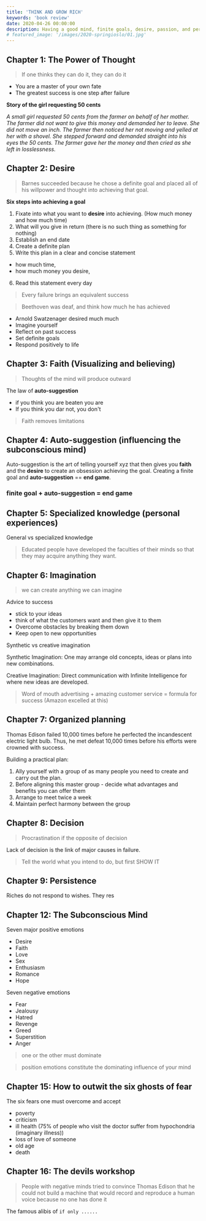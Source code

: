 ```yaml
---
title: 'THINK AND GROW RICH'
keywords: 'book review'
date: 2020-04-26 00:00:00
description: Having a good mind, finite goals, desire, passion, and persistance one can achieve anything. Essentially, create a goal and tell yourself this goal every day and one will be able to achieve this. Without a goal and without the will and plan for achieving such goals one will always fail. Don't get into the trap of telling someone the goal before actually achieving the goal. Show it, not tell it. Like Edison, don't give up because that 10,001 time - a light bulb will be created. Only you are the one that can achieve your goal. Surround yourself with like-minded people that can assist with your goal. 
# featured_image: '/images/2020-springioslo/01.jpg'
---
```


## Chapter 1: The Power of Thought

> If one thinks they can do it, they can do it

- You are a master of your own fate 
- The greatest success is one step after failure 

**Story of the girl requesting 50 cents**

*A small girl requested 50 cents from the farmer on behalf of her mother. The farmer did not want to give this money and demanded her to leave. She did not move an inch. The farmer then noticed her not moving and yelled at her with a shovel. She stepped forward and demanded straight into his eyes the 50 cents. The farmer gave her the money and then cried as she left in losslessness.*

## Chapter 2: Desire

> Barnes succeeded because he chose a definite goal and placed all of his willpower and thought into achieving that goal. 

**Six steps into achieving a goal**
1. Fixate into what you want to **desire** into achieving. (How much money and how much time)
2. What will you give in return (there is no such thing as something for nothing)
3. Establish an end date
4. Create a definite plan
5. Write this plan in a clear and concise statement
- how much time,
- how much money you desire,
6. Read this statement every day

> Every failure brings an equivalent success

> Beethoven was deaf, and think how much he has achieved

- Arnold Swatzenager desired much much
- Imagine yourself
- Reflect on past success
- Set definite goals
- Respond positively to life

## Chapter 3: Faith (Visualizing and believing)
> Thoughts of the mind will produce outward

The law of **auto-suggestion**
- if you think you are beaten you are
- If you think you dar not, you don't

> Faith removes limitations

## Chapter 4: Auto-suggestion (influencing the subconscious mind)

Auto-suggestion is the art of telling yourself xyz that then gives you **faith** and the **desire** to create an obsession achieving the goal. Creating a finite goal and **auto-suggestion** == **end game**.

### finite goal + auto-suggestion = end game

## Chapter 5: Specialized knowledge (personal experiences)

General vs specialized knowledge  

> Educated people have developed the faculties of their minds so that they may acquire anything they want.

## Chapter 6: Imagination

> we can create anything we can imagine

Advice to success
- stick to your ideas
- think of what the customers want and then give it to them
- Overcome obstacles by breaking them down
- Keep open to new opportunities

Synthetic vs creative imagination

Synthetic Imagination:  One may arrange old concepts, ideas or plans into new combinations.

Creative Imagination: Direct communication with Infinite Intelligence for where new ideas are developed.

> Word of mouth advertising + amazing customer service = formula for success (Amazon excelled at this)

## Chapter 7: Organized planning

Thomas Edison failed 10,000 times before he perfected the incandescent electric light bulb. Thus, he met defeat 10,000 times before his efforts were crowned with success.

Building a practical plan:  
1. Ally yourself with a group of as many people you need to create and carry out the plan.
2. Before aligning this master group - decide what advantages and benefits you can offer them
3. Arrange to meet twice a week
4. Maintain perfect harmony between the group

## Chapter 8: Decision

> Procrastination if the opposite of decision

Lack of decision is the link of major causes in failure.

> Tell the world what you intend to do, but first SHOW IT

## Chapter 9: Persistence

Riches do not respond to wishes. They res

## Chapter 12: The Subconscious Mind

Seven major positive emotions
- Desire
- Faith
- Love
- Sex
- Enthusiasm
- Romance
- Hope

Seven negative emotions
- Fear
- Jealousy
- Hatred
- Revenge
- Greed
- Superstition
- Anger

> one or the other must dominate

> position emotions constitute the dominating influence of your mind

## Chapter 15:  How to outwit the six ghosts of fear

The six fears one must overcome and accept
- poverty
- criticism
- ill health (75% of people who visit the doctor suffer from hypochondria (imaginary illness))
- loss of love of someone
- old age
- death

## Chapter 16: The devils workshop

> People with negative minds tried to convince Thomas Edison that he could not build a machine that would record and reproduce a human voice because no one has done it

The famous alibis of `if only ......`


